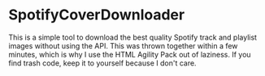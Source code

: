 # SpotifyCoverDownloader
This is a simple tool to download the best quality Spotify track and playlist images without using the API.
This was thrown together within a few minutes, which is why I use the HTML Agility Pack out of laziness. If you find trash code, keep it to yourself because I don't care.

